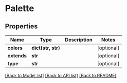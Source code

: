 # Palette

## Properties
Name | Type | Description | Notes
------------ | ------------- | ------------- | -------------
**colors** | **dict(str, str)** |  | [optional] 
**extends** | **str** |  | [optional] 
**type** | **str** |  | [optional] 

[[Back to Model list]](../README.md#documentation-for-models) [[Back to API list]](../README.md#documentation-for-api-endpoints) [[Back to README]](../README.md)

